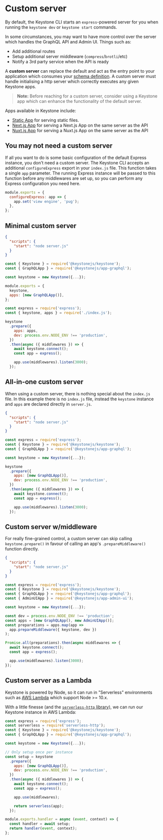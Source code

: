 <!--[meta]
section: guides
title: Custom server
subSection: advanced
[meta]-->

# Custom server

By default, the Keystone CLI starts an `express`-powered server for you when
running the `keystone dev` or `keystone start` commands.

In some circumstances, you may want to have more control over the server which
handles the GraphQL API and Admin UI. Things such as:

- Add additional routes
- Setup additional server middleware (`compress`/`brotli`/etc)
- Notify a 3rd party service when the API is ready

A **custom server** can replace the default and act as the entry point to your
application which consumes your [schema definition](/docs/guides/schema.md). A custom
server must handle initialising a http server which correctly executes any given Keystone apps.

> **Note:** Before reaching for a custom server, consider using a Keystone app which can enhance the functionality of the default server.

Apps available in Keystone include:

- [Static App](/packages/app-static/README.md) for serving static files.
- [Next.js App](/packages/app-next/README.md) for serving a Next.js App on the same server as the API
- [Nuxt.js App](/packages/app-nuxt/README.md) for serving a Nuxt.js App on the same server as the API

## You may not need a custom server

If all you want to do is some basic configuration of the default Express instance, you don't need a
custom server. The Keystone CLI accepts an additional `configureExpress` export in your `index.js` file.
This function takes a single `app` parameter. The running Express instance will be passed to this function
before any middlewares are set up, so you can perform any Express configuration you need here.

```javascript title=index.js
module.exports = {
  configureExpress: app => {
    app.set('view engine', 'pug');
  },
};
```

## Minimal custom server

```json title=package.json
{
  "scripts": {
    "start": "node server.js"
  }
}
```

```javascript title=index.js
const { Keystone } = require('@keystonejs/keystone');
const { GraphQLApp } = require('@keystonejs/app-graphql');

const keystone = new Keystone({...});

module.exports = {
  keystone,
  apps: [new GraphQLApp()],
};
```

```javascript title=server.js
const express = require('express');
const { keystone, apps } = require('./index.js');

keystone
  .prepare({
    apps: apps,
    dev: process.env.NODE_ENV !== 'production',
  })
  .then(async ({ middlewares }) => {
    await keystone.connect();
    const app = express();

    app.use(middlewares).listen(3000);
  });
```

## All-in-one custom server

When using a custom server, there is nothing special about the `index.js` file.
In this example there is no `index.js` file, instead the `keystone` instance and
`apps` are declared directly in `server.js`.

```json title=package.json
{
  "scripts": {
    "start": "node server.js"
  }
}
```

```javascript title=server.js
const express = require('express');
const { Keystone } = require('@keystonejs/keystone');
const { GraphQLApp } = require('@keystonejs/app-graphql');

const keystone = new Keystone({...});

keystone
  .prepare({
    apps: [new GraphQLApp()],
    dev: process.env.NODE_ENV !== 'production',
  })
  .then(async ({ middlewares }) => {
    await keystone.connect();
    const app = express();

    app.use(middlewares).listen(3000);
  });
```

## Custom server w/middleware

For really fine-grained control, a custom server can skip calling
`keystone.prepare()` in favour of calling an app's `.prepareMiddleware()`
function directly.

```json title=package.json
{
  "scripts": {
    "start": "node server.js"
  }
}
```

```javascript title=server.js
const express = require('express');
const { Keystone } = require('@keystonejs/keystone');
const { GraphQLApp } = require('@keystonejs/app-graphql');
const { AdminUIApp } = require('@keystonejs/app-admin-ui');

const keystone = new Keystone({...});

const dev = process.env.NODE_ENV !== 'production';
const apps = [new GraphQLApp(), new AdminUIApp()];
const preparations = apps.map(app =>
  app.prepareMiddleware({ keystone, dev })
);

Promise.all(preparations).then(async middlewares => {
  await keystone.connect();
  const app = express();

  app.use(middlewares).listen(3000);
});
```

## Custom server as a Lambda

Keystone is powered by Node, so it can run in "Serverless" environments such as
[AWS Lambda](https://docs.aws.amazon.com/lambda/latest/dg/welcome.html) which
support Node >= 10.x.

With a little finesse (and the [`serverless-http`
library](https://github.com/dougmoscrop/serverless-http)), we can run our
Keystone instance in AWS Lambda:

```javascript title=lambda.js
const express = require('express');
const serverless = require('serverless-http');
const { Keystone } = require('@keystonejs/keystone');
const { GraphQLApp } = require('@keystonejs/app-graphql');

const keystone = new Keystone({...});

// Only setup once per instance
const setup = keystone
  .prepare({
    apps: [new GraphQLApp()],
    dev: process.env.NODE_ENV !== 'production',
  })
  .then(async ({ middlewares }) => {
    await keystone.connect();
    const app = express();

    app.use(middlewares);

    return serverless(app);
  });

module.exports.handler = async (event, context) => {
  const handler = await setup;
  return handler(event, context);
};
```
